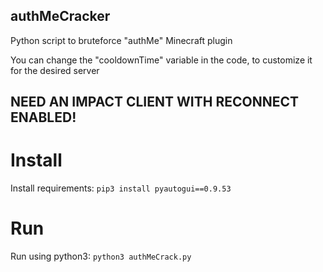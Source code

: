 ## authMeCracker
Python script to bruteforce "authMe" Minecraft plugin

You can change the "cooldownTime" variable in the code, to customize it for the desired server

## **NEED AN IMPACT CLIENT WITH RECONNECT ENABLED!**

# Install

Install requirements:
`pip3 install pyautogui==0.9.53`

# Run

Run using python3:
`python3 authMeCrack.py`
